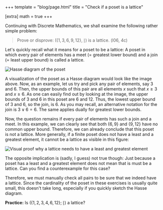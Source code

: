 +++
template = "blog/page.html"
title = "Check if a poset is a lattice"

[extra] 
math = true
+++

Continuing with Discrete Mathematics, we shall examine the following rather simple problem:

> Prove or disprove: $(\lbrace 1,3,6,9,12\rbrace, \mid)$ is a lattice. (l06, 4c)

Let's quickly recall what it means for a poset to be a lattice:
A poset in which every pair of elements has a meet (= greatest lower bound) and a join (= least upper bound) is called a lattice.

![Hasse diagram of the poset](/img/lattice.svg)

A visualization of the poset as a Hasse diagram would look like the image above. Now, as an example, let us try and pick any pair of elements, say $3$ and $6$. Then, the upper bounds of this pair are all elements $x$ such that $x \ge 3$ and $x \ge 6$. As one can easily find out by looking at the image, the upper bounds of $3$ and $6$ in this poset are $6$ and $12$. 
Thus, the lowest upper bound of $3$ and $6$, so the join, is $6$. As you may recall, an alternative notation for the join is $3 \lor 6 = 6$. The same applies dually for greatest lower bounds.

Now, the question remains if every pair of elements has such a join and a meet. In this example, we can clearly see that both $\lbrace 6, 9 \rbrace$ and $\lbrace 9, 12 \rbrace$ have no common upper bound. Therefore, we can already conclude that this poset is not a lattice. More generally, if a finite poset does not have a least and a greatest element, it cannot be a lattice as visible in this figure: 

![Visual proof why a lattice needs to have a least and greatest element](/img/lattice_greatest_least.png)

The opposite implication is (sadly, I guess) not true though: Just because a poset has a least and a greatest element does not mean that is must be a lattice. Can you find a counterexample for this case?

Therefore, we must manually check all pairs to be sure that we indeed have a lattice. Since the cardinality of the poset in these exercises is usually quite small, this doesn't take long, especially if you quickly sketch the Hasse diagram.

**Practice:** Is $(\lbrace 1, 2, 3, 4, 6, 12 \rbrace ; \mid)$ a lattice?